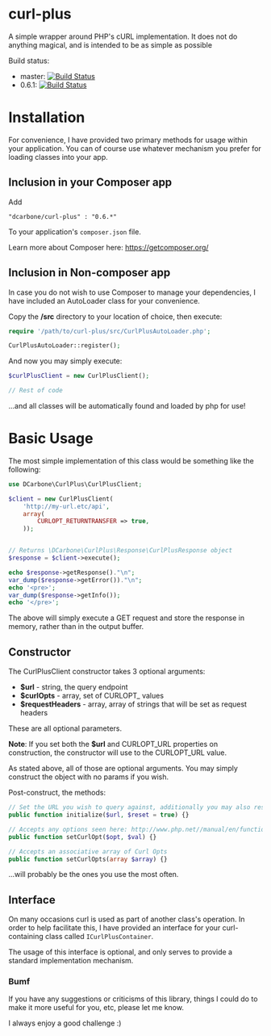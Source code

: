 curl-plus
======

A simple wrapper around PHP's cURL implementation.  It does not do anything magical, and is intended to be as simple as possible

Build status:
- master: [![Build Status](https://travis-ci.org/dcarbone/curl-plus.svg?branch=master)](https://travis-ci.org/dcarbone/curl-plus)
- 0.6.1: [![Build Status](https://travis-ci.org/dcarbone/curl-plus.svg?tag=0.6.0)](https://travis-ci.org/dcarbone/curl-plus)

# Installation

For convenience, I have provided two primary methods for usage within your application.  You can of course use whatever mechanism
you prefer for loading classes into your app.

## Inclusion in your Composer app

Add

```
"dcarbone/curl-plus" : "0.6.*"
```

To your application's ``` composer.json ``` file.

Learn more about Composer here: <a href="https://getcomposer.org/">https://getcomposer.org/</a>

## Inclusion in Non-composer app

In case you do not wish to use Composer to manage your dependencies, I have included an AutoLoader class for your
convenience.

Copy the **/src** directory to your location of choice, then execute:

```php
require '/path/to/curl-plus/src/CurlPlusAutoLoader.php';

CurlPlusAutoLoader::register();
```

And now you may simply execute:

```php
$curlPlusClient = new CurlPlusClient();

// Rest of code
```

...and all classes will be automatically found and loaded by php for use!

# Basic Usage

The most simple implementation of this class would be something like the following:

```php
use DCarbone\CurlPlus\CurlPlusClient;

$client = new CurlPlusClient(
    'http://my-url.etc/api',
    array(
        CURLOPT_RETURNTRANSFER => true,
    ));


// Returns \DCarbone\CurlPlus\Response\CurlPlusResponse object
$response = $client->execute();

echo $response->getResponse()."\n";
var_dump($response->getError())."\n";
echo '<pre>';
var_dump($response->getInfo());
echo '</pre>';
```

The above will simply execute a GET request and store the response in memory, rather than in the output buffer.

## Constructor

The CurlPlusClient constructor takes 3 optional arguments:

* **$url** - string, the query endpoint
* **$curlOpts** - array, set of CURLOPT_ values
* **$requestHeaders** - array, array of strings that will be set as request headers

These are all optional parameters.

**Note**: If you set both the **$url** and CURLOPT_URL properties on construction, the constructor will use to the CURLOPT_URL value.

As stated above, all of those are optional arguments.  You may simply construct the object with no params if you wish.

Post-construct, the methods:

```php
// Set the URL you wish to query against, additionally you may also reset any existing curl opts
public function initialize($url, $reset = true) {}

// Accepts any options seen here: http://www.php.net//manual/en/function.curl-setopt.php
public function setCurlOpt($opt, $val) {}

// Accepts an associative array of Curl Opts
public function setCurlOpts(array $array) {}
```

...will probably be the ones you use the most often.

## Interface

On many occasions curl is used as part of another class's operation.  In order to help facilitate this, I have provided an interface for
your curl-containing class called `ICurlPlusContainer`.

The usage of this interface is optional, and only serves to provide a standard implementation mechanism.

### Bumf

If you have any suggestions or criticisms of this library, things I could do to make it more useful for you, etc, please let me know.

I always enjoy a good challenge :)
